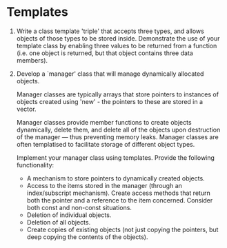 # Templates

1. Write a class template 'triple' that accepts three types, and allows objects of those types to be stored inside. Demonstrate the use of your template class by enabling three values to be returned from a function (i.e. one object is returned, but that object contains three data members).

2. Develop a `manager' class that will manage dynamically allocated objects.

    Manager classes are typically arrays that store pointers to instances of objects created using 'new' - the pointers to these are stored in a vector.

    Manager classes provide member functions to create objects dynamically, delete them, and delete all of the objects upon destruction of the manager — thus preventing memory leaks. Manager classes are often templatised to facilitate storage of different object types.

    Implement your manager class using templates. Provide the following functionality:

    * A mechanism to store pointers to dynamically created objects.
    * Access to the items stored in the manager (through an index/subscript mechanism). Create access methods that return both the pointer and a reference to the item concerned. Consider both const and non-const situations.
    * Deletion of individual objects.
    * Deletion of all objects.
    * Create copies of existing objects (not just copying the pointers, but deep copying the contents of the objects).
